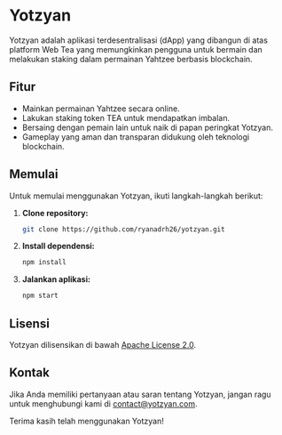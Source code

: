 # Yotzyan

Yotzyan adalah aplikasi terdesentralisasi (dApp) yang dibangun di atas platform Web Tea yang memungkinkan pengguna untuk bermain dan melakukan staking dalam permainan Yahtzee berbasis blockchain.

## Fitur

- Mainkan permainan Yahtzee secara online.
- Lakukan staking token TEA untuk mendapatkan imbalan.
- Bersaing dengan pemain lain untuk naik di papan peringkat Yotzyan.
- Gameplay yang aman dan transparan didukung oleh teknologi blockchain.

## Memulai

Untuk memulai menggunakan Yotzyan, ikuti langkah-langkah berikut:

1. **Clone repository:**
   ```bash
   git clone https://github.com/ryanadrh26/yotzyan.git
   ```

2. **Install dependensi:**
   ```bash
   npm install
   ```

3. **Jalankan aplikasi:**
   ```bash
   npm start
   ```

## Lisensi

Yotzyan dilisensikan di bawah [Apache License 2.0](LICENSE).

## Kontak

Jika Anda memiliki pertanyaan atau saran tentang Yotzyan, jangan ragu untuk menghubungi kami di [contact@yotzyan.com](mailto:contact@yotzyan.com).

Terima kasih telah menggunakan Yotzyan!

